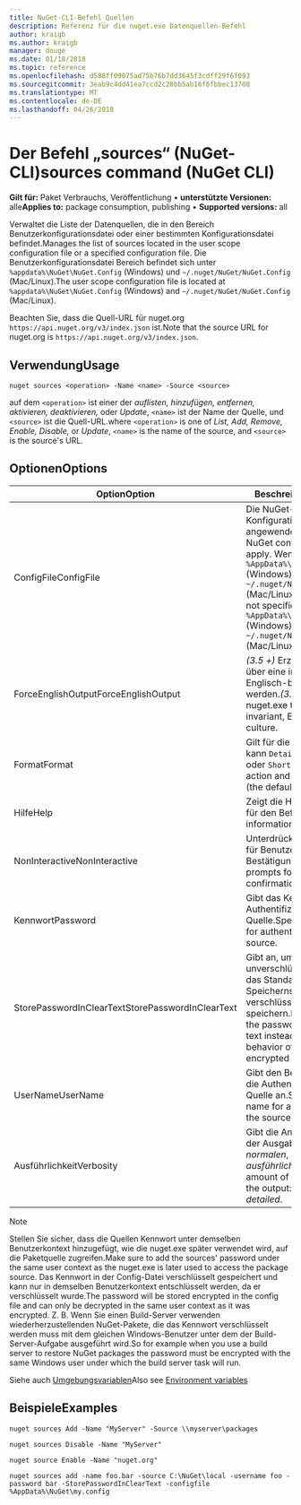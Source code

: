 ```yaml
---
title: NuGet-CLI-Befehl Quellen
description: Referenz für die nuget.exe Datenquellen-Befehl
author: kraigb
ms.author: kraigb
manager: douge
ms.date: 01/18/2018
ms.topic: reference
ms.openlocfilehash: d588ff09075ad75b76b7dd3645f3cdff29f6f093
ms.sourcegitcommit: 3eab9c4dd41ea7ccd2c28bb5ab16f6fbbec13708
ms.translationtype: MT
ms.contentlocale: de-DE
ms.lasthandoff: 04/26/2018
---
```

# <a name="sources-command-nuget-cli"></a><span data-ttu-id="da808-103">Der Befehl „sources“ (NuGet-CLI)</span><span class="sxs-lookup"><span data-stu-id="da808-103">sources command (NuGet CLI)</span></span>

<span data-ttu-id="da808-104">**Gilt für:** Paket Verbrauchs, Veröffentlichung &bullet; **unterstützte Versionen:** alle</span><span class="sxs-lookup"><span data-stu-id="da808-104">**Applies to:** package consumption, publishing &bullet; **Supported versions:** all</span></span>

<span data-ttu-id="da808-105">Verwaltet die Liste der Datenquellen, die in den Bereich Benutzerkonfigurationsdatei oder einer bestimmten Konfigurationsdatei befindet.</span><span class="sxs-lookup"><span data-stu-id="da808-105">Manages the list of sources located in the user scope configuration file or a specified configuration file.</span></span> <span data-ttu-id="da808-106">Die Benutzerkonfigurationsdatei Bereich befindet sich unter `%appdata%\NuGet\NuGet.Config` (Windows) und `~/.nuget/NuGet/NuGet.Config` (Mac/Linux).</span><span class="sxs-lookup"><span data-stu-id="da808-106">The user scope configuration file is located at `%appdata%\NuGet\NuGet.Config` (Windows) and `~/.nuget/NuGet/NuGet.Config` (Mac/Linux).</span></span>

<span data-ttu-id="da808-107">Beachten Sie, dass die Quell-URL für nuget.org `https://api.nuget.org/v3/index.json` ist.</span><span class="sxs-lookup"><span data-stu-id="da808-107">Note that the source URL for nuget.org is `https://api.nuget.org/v3/index.json`.</span></span>

## <a name="usage"></a><span data-ttu-id="da808-108">Verwendung</span><span class="sxs-lookup"><span data-stu-id="da808-108">Usage</span></span>

```cli
nuget sources <operation> -Name <name> -Source <source>
```

<span data-ttu-id="da808-109">auf dem `<operation>` ist einer der *auflisten, hinzufügen, entfernen, aktivieren, deaktivieren,* oder *Update*, `<name>` ist der Name der Quelle, und `<source>` ist die Quell-URL.</span><span class="sxs-lookup"><span data-stu-id="da808-109">where `<operation>` is one of *List, Add, Remove, Enable, Disable,* or *Update*, `<name>` is the name of the source, and `<source>` is the source's URL.</span></span>

## <a name="options"></a><span data-ttu-id="da808-110">Optionen</span><span class="sxs-lookup"><span data-stu-id="da808-110">Options</span></span>

| <span data-ttu-id="da808-111">Option</span><span class="sxs-lookup"><span data-stu-id="da808-111">Option</span></span> | <span data-ttu-id="da808-112">Beschreibung</span><span class="sxs-lookup"><span data-stu-id="da808-112">Description</span></span> |
| --- | --- |
| <span data-ttu-id="da808-113">ConfigFile</span><span class="sxs-lookup"><span data-stu-id="da808-113">ConfigFile</span></span> | <span data-ttu-id="da808-114">Die NuGet-Konfigurationsdatei angewendet werden soll.</span><span class="sxs-lookup"><span data-stu-id="da808-114">The NuGet configuration file to apply.</span></span> <span data-ttu-id="da808-115">Wenn nicht angegeben, `%AppData%\NuGet\NuGet.Config` (Windows) oder `~/.nuget/NuGet/NuGet.Config` (Mac/Linux) verwendet wird.</span><span class="sxs-lookup"><span data-stu-id="da808-115">If not specified, `%AppData%\NuGet\NuGet.Config` (Windows) or `~/.nuget/NuGet/NuGet.Config` (Mac/Linux) is used.</span></span>|
| <span data-ttu-id="da808-116">ForceEnglishOutput</span><span class="sxs-lookup"><span data-stu-id="da808-116">ForceEnglishOutput</span></span> | <span data-ttu-id="da808-117">*(3.5 +)*  Erzwingt nuget.exe über eine invariante Kultur Englisch-basierte ausgeführt werden.</span><span class="sxs-lookup"><span data-stu-id="da808-117">*(3.5+)* Forces nuget.exe to run using an invariant, English-based culture.</span></span> |
| <span data-ttu-id="da808-118">Format</span><span class="sxs-lookup"><span data-stu-id="da808-118">Format</span></span> | <span data-ttu-id="da808-119">Gilt für die `list` Aktion und kann `Detailed` (Standard) oder `Short`.</span><span class="sxs-lookup"><span data-stu-id="da808-119">Applies to the `list` action and can be `Detailed` (the default) or `Short`.</span></span> |
| <span data-ttu-id="da808-120">Hilfe</span><span class="sxs-lookup"><span data-stu-id="da808-120">Help</span></span> | <span data-ttu-id="da808-121">Zeigt die Hilfe Informationen für den Befehl.</span><span class="sxs-lookup"><span data-stu-id="da808-121">Displays help information for the command.</span></span> |
| <span data-ttu-id="da808-122">NonInteractive</span><span class="sxs-lookup"><span data-stu-id="da808-122">NonInteractive</span></span> | <span data-ttu-id="da808-123">Unterdrückt aufforderungen für Benutzereingaben oder Bestätigungen an.</span><span class="sxs-lookup"><span data-stu-id="da808-123">Suppresses prompts for user input or confirmations.</span></span> |
| <span data-ttu-id="da808-124">Kennwort</span><span class="sxs-lookup"><span data-stu-id="da808-124">Password</span></span> | <span data-ttu-id="da808-125">Gibt das Kennwort für die Authentifizierung mit der Quelle.</span><span class="sxs-lookup"><span data-stu-id="da808-125">Specifies the password for authenticating with the source.</span></span> |
| <span data-ttu-id="da808-126">StorePasswordInClearText</span><span class="sxs-lookup"><span data-stu-id="da808-126">StorePasswordInClearText</span></span> | <span data-ttu-id="da808-127">Gibt an, um das Kennwort in unverschlüsselter Text statt das Standardverhalten des Speicherns von verschlüsselter Form speichern.</span><span class="sxs-lookup"><span data-stu-id="da808-127">Indicates to store the password in unencrypted text instead of the default behavior of storing an encrypted form.</span></span> |
| <span data-ttu-id="da808-128">UserName</span><span class="sxs-lookup"><span data-stu-id="da808-128">UserName</span></span> | <span data-ttu-id="da808-129">Gibt den Benutzernamen für die Authentifizierung mit der Quelle an.</span><span class="sxs-lookup"><span data-stu-id="da808-129">Specifies the user name for authenticating with the source.</span></span> |
| <span data-ttu-id="da808-130">Ausführlichkeit</span><span class="sxs-lookup"><span data-stu-id="da808-130">Verbosity</span></span> | <span data-ttu-id="da808-131">Gibt die Anzahl der Details in der Ausgabe angezeigt: *normalen*, *stillen*, *ausführliche*.</span><span class="sxs-lookup"><span data-stu-id="da808-131">Specifies the amount of detail displayed in the output: *normal*, *quiet*, *detailed*.</span></span> |

> [!Note]
> <span data-ttu-id="da808-132">Stellen Sie sicher, dass die Quellen Kennwort unter demselben Benutzerkontext hinzugefügt, wie die nuget.exe später verwendet wird, auf die Paketquelle zugreifen.</span><span class="sxs-lookup"><span data-stu-id="da808-132">Make sure to add the sources' password under the same user context as the nuget.exe is later used to access the package source.</span></span> <span data-ttu-id="da808-133">Das Kennwort in der Config-Datei verschlüsselt gespeichert und kann nur in demselben Benutzerkontext entschlüsselt werden, da er verschlüsselt wurde.</span><span class="sxs-lookup"><span data-stu-id="da808-133">The password will be stored encrypted in the config file and can only be decrypted in the same user context as it was encrypted.</span></span> <span data-ttu-id="da808-134">Z. B. Wenn Sie einen Build-Server verwenden wiederherzustellenden NuGet-Pakete, die das Kennwort verschlüsselt werden muss mit dem gleichen Windows-Benutzer unter dem der Build-Server-Aufgabe ausgeführt wird.</span><span class="sxs-lookup"><span data-stu-id="da808-134">So for example when you use a build server to restore NuGet packages the password must be encrypted with the same Windows user under which  the build server task will run.</span></span>

<span data-ttu-id="da808-135">Siehe auch [Umgebungsvariablen](cli-ref-environment-variables.md)</span><span class="sxs-lookup"><span data-stu-id="da808-135">Also see [Environment variables](cli-ref-environment-variables.md)</span></span>

## <a name="examples"></a><span data-ttu-id="da808-136">Beispiele</span><span class="sxs-lookup"><span data-stu-id="da808-136">Examples</span></span>

```cli
nuget sources Add -Name "MyServer" -Source \\myserver\packages

nuget sources Disable -Name "MyServer"

nuget source Enable -Name "nuget.org"

nuget sources add -name foo.bar -source C:\NuGet\local -username foo -password bar -StorePasswordInClearText -configfile %AppData%\NuGet\my.config
```
